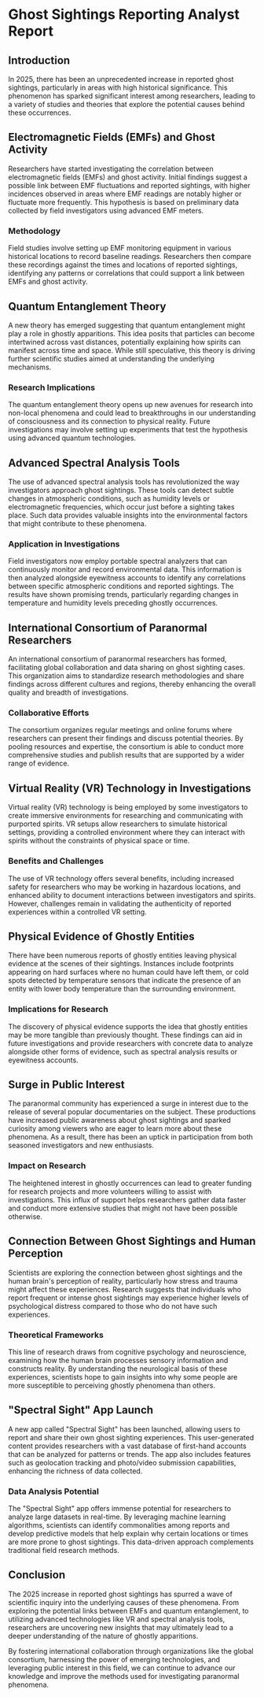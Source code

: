 # Ghost Sightings Reporting Analyst Report

## Introduction
In 2025, there has been an unprecedented increase in reported ghost sightings, particularly in areas with high historical significance. This phenomenon has sparked significant interest among researchers, leading to a variety of studies and theories that explore the potential causes behind these occurrences.

## Electromagnetic Fields (EMFs) and Ghost Activity
Researchers have started investigating the correlation between electromagnetic fields (EMFs) and ghost activity. Initial findings suggest a possible link between EMF fluctuations and reported sightings, with higher incidences observed in areas where EMF readings are notably higher or fluctuate more frequently. This hypothesis is based on preliminary data collected by field investigators using advanced EMF meters.

### Methodology
Field studies involve setting up EMF monitoring equipment in various historical locations to record baseline readings. Researchers then compare these recordings against the times and locations of reported sightings, identifying any patterns or correlations that could support a link between EMFs and ghost activity.

## Quantum Entanglement Theory
A new theory has emerged suggesting that quantum entanglement might play a role in ghostly apparitions. This idea posits that particles can become intertwined across vast distances, potentially explaining how spirits can manifest across time and space. While still speculative, this theory is driving further scientific studies aimed at understanding the underlying mechanisms.

### Research Implications
The quantum entanglement theory opens up new avenues for research into non-local phenomena and could lead to breakthroughs in our understanding of consciousness and its connection to physical reality. Future investigations may involve setting up experiments that test the hypothesis using advanced quantum technologies.

## Advanced Spectral Analysis Tools
The use of advanced spectral analysis tools has revolutionized the way investigators approach ghost sightings. These tools can detect subtle changes in atmospheric conditions, such as humidity levels or electromagnetic frequencies, which occur just before a sighting takes place. Such data provides valuable insights into the environmental factors that might contribute to these phenomena.

### Application in Investigations
Field investigators now employ portable spectral analyzers that can continuously monitor and record environmental data. This information is then analyzed alongside eyewitness accounts to identify any correlations between specific atmospheric conditions and reported sightings. The results have shown promising trends, particularly regarding changes in temperature and humidity levels preceding ghostly occurrences.

## International Consortium of Paranormal Researchers
An international consortium of paranormal researchers has formed, facilitating global collaboration and data sharing on ghost sighting cases. This organization aims to standardize research methodologies and share findings across different cultures and regions, thereby enhancing the overall quality and breadth of investigations.

### Collaborative Efforts
The consortium organizes regular meetings and online forums where researchers can present their findings and discuss potential theories. By pooling resources and expertise, the consortium is able to conduct more comprehensive studies and publish results that are supported by a wider range of evidence.

## Virtual Reality (VR) Technology in Investigations
Virtual reality (VR) technology is being employed by some investigators to create immersive environments for researching and communicating with purported spirits. VR setups allow researchers to simulate historical settings, providing a controlled environment where they can interact with spirits without the constraints of physical space or time.

### Benefits and Challenges
The use of VR technology offers several benefits, including increased safety for researchers who may be working in hazardous locations, and enhanced ability to document interactions between investigators and spirits. However, challenges remain in validating the authenticity of reported experiences within a controlled VR setting.

## Physical Evidence of Ghostly Entities
There have been numerous reports of ghostly entities leaving physical evidence at the scenes of their sightings. Instances include footprints appearing on hard surfaces where no human could have left them, or cold spots detected by temperature sensors that indicate the presence of an entity with lower body temperature than the surrounding environment.

### Implications for Research
The discovery of physical evidence supports the idea that ghostly entities may be more tangible than previously thought. These findings can aid in future investigations and provide researchers with concrete data to analyze alongside other forms of evidence, such as spectral analysis results or eyewitness accounts.

## Surge in Public Interest
The paranormal community has experienced a surge in interest due to the release of several popular documentaries on the subject. These productions have increased public awareness about ghost sightings and sparked curiosity among viewers who are eager to learn more about these phenomena. As a result, there has been an uptick in participation from both seasoned investigators and new enthusiasts.

### Impact on Research
The heightened interest in ghostly occurrences can lead to greater funding for research projects and more volunteers willing to assist with investigations. This influx of support helps researchers gather data faster and conduct more extensive studies that might not have been possible otherwise.

## Connection Between Ghost Sightings and Human Perception
Scientists are exploring the connection between ghost sightings and the human brain's perception of reality, particularly how stress and trauma might affect these experiences. Research suggests that individuals who report frequent or intense ghost sightings may experience higher levels of psychological distress compared to those who do not have such experiences.

### Theoretical Frameworks
This line of research draws from cognitive psychology and neuroscience, examining how the human brain processes sensory information and constructs reality. By understanding the neurological basis of these experiences, scientists hope to gain insights into why some people are more susceptible to perceiving ghostly phenomena than others.

## "Spectral Sight" App Launch
A new app called "Spectral Sight" has been launched, allowing users to report and share their own ghost sighting experiences. This user-generated content provides researchers with a vast database of first-hand accounts that can be analyzed for patterns or trends. The app also includes features such as geolocation tracking and photo/video submission capabilities, enhancing the richness of data collected.

### Data Analysis Potential
The "Spectral Sight" app offers immense potential for researchers to analyze large datasets in real-time. By leveraging machine learning algorithms, scientists can identify commonalities among reports and develop predictive models that help explain why certain locations or times are more prone to ghost sightings. This data-driven approach complements traditional field research methods.

## Conclusion
The 2025 increase in reported ghost sightings has spurred a wave of scientific inquiry into the underlying causes of these phenomena. From exploring the potential links between EMFs and quantum entanglement, to utilizing advanced technologies like VR and spectral analysis tools, researchers are uncovering new insights that may ultimately lead to a deeper understanding of the nature of ghostly apparitions.

By fostering international collaboration through organizations like the global consortium, harnessing the power of emerging technologies, and leveraging public interest in this field, we can continue to advance our knowledge and improve the methods used for investigating paranormal phenomena.